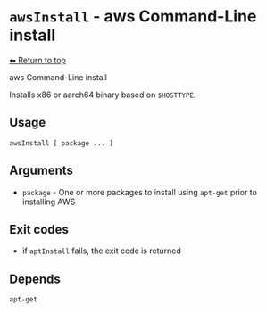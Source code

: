 
# `awsInstall` - aws Command-Line install

[⬅ Return to top](index.md)

aws Command-Line install

Installs x86 or aarch64 binary based on `$HOSTTYPE`.

## Usage

    awsInstall [ package ... ]
    

## Arguments

- `package` - One or more packages to install using `apt-get` prior to installing AWS

## Exit codes

- if `aptInstall` fails, the exit code is returned

## Depends

    apt-get
    
